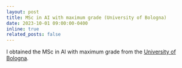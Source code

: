 ```yaml
---
layout: post
title: MSc in AI with maximum grade (University of Bologna)
date: 2023-10-01 09:00:00-0400
inline: true
related_posts: false
---
```


I obtained the MSc in AI with maximum grade from the [University of Bologna](https://www.unibo.it/en).


